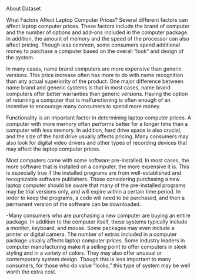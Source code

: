 About Dataset


What Factors Affect Laptop Computer Prices?
Several different factors can affect laptop computer prices. These factors include the brand of computer and the number of options and add-ons included in the computer package. In addition, the amount of memory and the speed of the processor can also affect pricing. Though less common, some consumers spend additional money to purchase a computer based on the overall “look” and design of the system.

In many cases, name brand computers are more expensive than generic versions. This price increase often has more to do with name recognition than any actual superiority of the product. One major difference between name brand and generic systems is that in most cases, name brand computers offer better warranties than generic versions. Having the option of returning a computer that is malfunctioning is often enough of an incentive to encourage many consumers to spend more money.

Functionality is an important factor in determining laptop computer prices. A computer with more memory often performs better for a longer time than a computer with less memory. In addition, hard drive space is also crucial, and the size of the hard drive usually affects pricing. Many consumers may also look for digital video drivers and other types of recording devices that may affect the laptop computer prices.

Most computers come with some software pre-installed. In most cases, the more software that is installed on a computer, the more expensive it is. This is especially true if the installed programs are from well-established and recognizable software publishers. Those considering purchasing a new laptop computer should be aware that many of the pre-installed programs may be trial versions only, and will expire within a certain time period. In order to keep the programs, a code will need to be purchased, and then a permanent version of the software can be downloaded.

-Many consumers who are purchasing a new computer are buying an entire package. In addition to the computer itself, these systems typically include a monitor, keyboard, and mouse. Some packages may even include a printer or digital camera. The number of extras included in a computer package usually affects laptop computer prices.
Some industry leaders in computer manufacturing make it a selling point to offer computers in sleek styling and in a variety of colors. They may also offer unusual or contemporary system design. Though this is less important to many consumers, for those who do value “looks,” this type of system may be well worth the extra cost.
